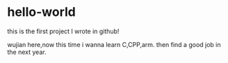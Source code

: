 # hello-world
this is the first project I wrote in github!


wujian here,now this time i wanna learn C,CPP,arm.
then find a good job in the next year.
